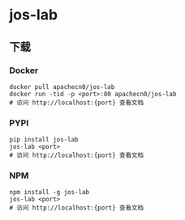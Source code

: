 # jos-lab

## 下载

### Docker

```
docker pull apachecn0/jos-lab
docker run -tid -p <port>:80 apachecn0/jos-lab
# 访问 http://localhost:{port} 查看文档
```

### PYPI

```
pip install jos-lab
jos-lab <port>
# 访问 http://localhost:{port} 查看文档
```

### NPM

```
npm install -g jos-lab
jos-lab <port>
# 访问 http://localhost:{port} 查看文档
```
